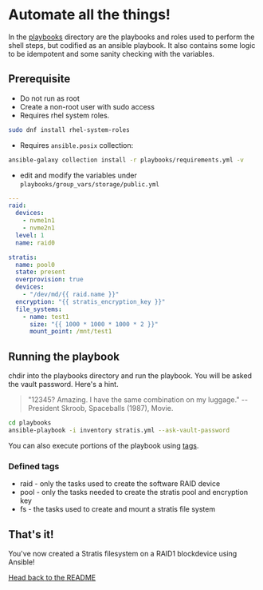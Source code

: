 # Automate all the things!

In the [playbooks](/playbooks) directory are the playbooks and roles used to
perform the shell steps, but codified as an ansible playbook. It also contains
some logic to be idempotent and some sanity checking with the variables.

## Prerequisite

* Do not run as root
* Create a non-root user with sudo access
* Requires rhel system roles.

```bash
sudo dnf install rhel-system-roles
```

* Requires `ansible.posix` collection:

```bash
ansible-galaxy collection install -r playbooks/requirements.yml -v
```

* edit and modify the variables under `playbooks/group_vars/storage/public.yml`

```yaml
---
raid:
  devices:
    - nvme1n1
    - nvme2n1
  level: 1
  name: raid0

stratis:
  name: pool0
  state: present
  overprovision: true
  devices:
    - "/dev/md/{{ raid.name }}"
  encryption: "{{ stratis_encryption_key }}"
  file_systems:
    - name: test1
      size: "{{ 1000 * 1000 * 1000 * 2 }}"
      mount_point: /mnt/test1
```

## Running the playbook

chdir into the playbooks directory and run the playbook. You will be asked the
vault password. Here's a hint.

> "12345? Amazing. I have the same combination on my luggage." -- President Skroob, Spaceballs (1987), Movie.

```bash
cd playbooks
ansible-playbook -i inventory stratis.yml --ask-vault-password
```

You can also execute portions of the playbook using [tags][tags].

[tags]: https://docs.ansible.com/ansible/latest/playbook_guide/playbooks_tags.html

### Defined tags

* raid - only the tasks used to create the software RAID device
* pool - only the tasks needed to create the stratis pool and encryption key
* fs - the tasks used to create and mount a stratis file system

## That's it!

You've now created a Stratis filesystem on a RAID1 blockdevice using Ansible!

[Head back to the README](/README.md)
